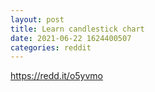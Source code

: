 ```yaml
--- 
layout: post 
title: Learn candlestick chart 
date: 2021-06-22 1624400507 
categories: reddit 
--- 
```

https://redd.it/o5yvmo